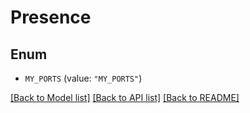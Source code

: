 # Presence

## Enum


* `MY_PORTS` (value: `"MY_PORTS"`)


[[Back to Model list]](../README.md#documentation-for-models) [[Back to API list]](../README.md#documentation-for-api-endpoints) [[Back to README]](../README.md)



